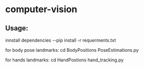 # computer-vision

## Usage:
innstall dependencies
--pip install -r requerments.txt

for body pose landmarks:
        cd BodyPositions
        PoseEstimations.py

for hands landmarks:
        cd HandPostions
        hand_tracking.py
